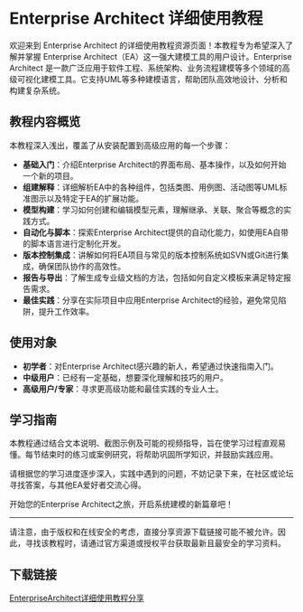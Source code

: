 # Enterprise Architect 详细使用教程

欢迎来到 Enterprise Architect 的详细使用教程资源页面！本教程专为希望深入了解并掌握 Enterprise Architect（EA）这一强大建模工具的用户设计。Enterprise Architect 是一款广泛应用于软件工程、系统架构、业务流程建模等多个领域的高级可视化建模工具。它支持UML等多种建模语言，帮助团队高效地设计、分析和构建复杂系统。

## 教程内容概览

本教程深入浅出，覆盖了从安装配置到高级应用的每一个步骤：

- **基础入门**：介绍Enterprise Architect的界面布局、基本操作，以及如何开始一个新的项目。
- **组建解释**：详细解析EA中的各种组件，包括类图、用例图、活动图等UML标准图示以及特定于EA的扩展功能。
- **模型构建**：学习如何创建和编辑模型元素，理解继承、关联、聚合等概念的实践方式。
- **自动化与脚本**：探索Enterprise Architect提供的自动化能力，如使用EA自带的脚本语言进行定制化开发。
- **版本控制集成**：讲解如何将EA项目与常见的版本控制系统如SVN或Git进行集成，确保团队协作的高效性。
- **报告与导出**：了解生成专业级文档的方法，包括如何自定义模板来满足特定报告需求。
- **最佳实践**：分享在实际项目中应用Enterprise Architect的经验，避免常见陷阱，提升工作效率。

## 使用对象

- **初学者**：对Enterprise Architect感兴趣的新人，希望通过快速指南入门。
- **中级用户**：已经有一定基础，想要深化理解和技巧的用户。
- **高级用户/专家**：寻求更高级功能和最佳实践的专业人士。

## 学习指南

本教程通过结合文本说明、截图示例及可能的视频指导，旨在使学习过程直观易懂。每节结束时的练习或案例研究，将帮助巩固所学知识，并鼓励实践应用。

请根据您的学习进度逐步深入，实践中遇到的问题，不妨记录下来，在社区或论坛寻找答案，与其他EA爱好者交流心得。

开始您的Enterprise Architect之旅，开启系统建模的新篇章吧！

---

请注意，由于版权和在线安全的考虑，直接分享资源下载链接可能不被允许。因此，寻找该教程时，请通过官方渠道或授权平台获取最新且最安全的学习资料。

## 下载链接

[EnterpriseArchitect详细使用教程分享](https://pan.quark.cn/s/a4ad0205cb6a)